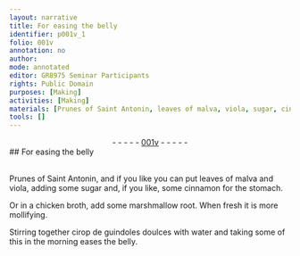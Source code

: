 ```yaml
---
layout: narrative
title: For easing the belly
identifier: p001v_1
folio: 001v
annotation: no
author:
mode: annotated
editor: GR8975 Seminar Participants
rights: Public Domain
purposes: [Making]
activities: [Making]
materials: [Prunes of Saint Antonin, leaves of malva, viola, sugar, cinnamon, chicken broth, marshmallow root, guindoles doulces, water]
tools: []
---
```


 <div class="folio" align="center">- - - - - <a href="http://gallica.bnf.fr/ark:/12148/btv1b10500001g/f8.image" target="_blank">001v</a> - - - - - </div> 
## For easing the belly

 <span class="activity"></span>  
 <span class="material">Prunes of Saint Antonin</span>, and if you like you can put <span class="material_format"><span class="material">leaves of malva</span> and <span class="material">viola</span></span>, adding some <span class="material">sugar</span> and, if you like, some <span class="material">cinnamon</span> for the stomach. 
 
 Or in a <span class="material">chicken broth</span>, add some <span class="material">marshmallow root</span>. When fresh it is more mollifying. 
 
 Stirring together <span class="material_format">cirop de <span class="material">guindoles doulces</span></span> with <span class="material">water</span> and taking some of this in the morning eases the belly. 
 